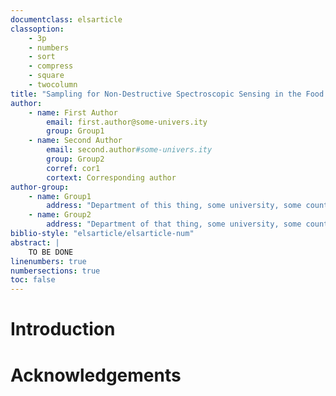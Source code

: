 ```yaml
---
documentclass: elsarticle
classoption: 
    - 3p 
    - numbers 
    - sort 
    - compress 
    - square 
    - twocolumn
title: "Sampling for Non-Destructive Spectroscopic Sensing in the Food and Feed Field"
author: 
    - name: First Author
        email: first.author@some-univers.ity
        group: Group1
    - name: Second Author
        email: second.author#some-univers.ity
        group: Group2
        corref: cor1
        cortext: Corresponding author
author-group:
    - name: Group1
        address: "Department of this thing, some university, some country"
    - name: Group2
        address: "Department of that thing, some university, some country"
biblio-style: "elsarticle/elsarticle-num"
abstract: |
    TO BE DONE
linenumbers: true
numbersections: true
toc: false
---
```


# Introduction



# Acknowledgements

